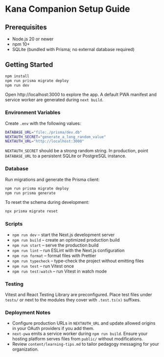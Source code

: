 # Kana Companion Setup Guide

## Prerequisites

- Node.js 20 or newer
- npm 10+
- SQLite (bundled with Prisma; no external database required)

## Getting Started

```bash
npm install
npm run prisma migrate deploy
npm run dev
```

Open http://localhost:3000 to explore the app. A default PWA manifest and service worker are generated during `next build`.

### Environment Variables

Create `.env` with the following values:

```bash
DATABASE_URL="file:./prisma/dev.db"
NEXTAUTH_SECRET="generate_a_long_random_value"
NEXTAUTH_URL="http://localhost:3000"
```

`NEXTAUTH_SECRET` should be a strong random string. In production, point `DATABASE_URL` to a persistent SQLite or PostgreSQL instance.

### Database

Run migrations and generate the Prisma client:

```bash
npm run prisma migrate deploy
npm run prisma generate
```

To reset the schema during development:

```bash
npx prisma migrate reset
```

### Scripts

- `npm run dev` – start the Next.js development server
- `npm run build` – create an optimized production build
- `npm run start` – serve the production build
- `npm run lint` – run ESLint with the Next.js configuration
- `npm run format` – format files with Prettier
- `npm run typecheck` – type-check the project without emitting files
- `npm run test` – run Vitest once
- `npm run test:watch` – run Vitest in watch mode

### Testing

Vitest and React Testing Library are preconfigured. Place test files under `tests/` or next to the modules they cover with `.test.ts(x)` suffixes.

### Deployment Notes

- Configure production URLs in `NEXTAUTH_URL` and update allowed origins in your OAuth providers if you add them.
- `next-pwa` emits a service worker during `npm run build`. Ensure your hosting platform serves files from `public/` without modifications.
- Review `content/learning-tips.md` to tailor pedagogy messaging for your organization.
